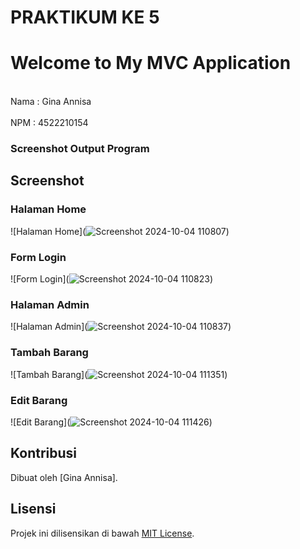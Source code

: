 # PRAKTIKUM KE 5 #
# Welcome to My MVC Application #
<br> Nama : Gina Annisa <br>
<br> NPM : 4522210154 <br>





### Screenshot Output Program 

## Screenshot

### Halaman Home

![Halaman Home](![Screenshot 2024-10-04 110807](https://github.com/user-attachments/assets/ae060d24-d88d-433e-98d5-deeb4044071f))

### Form Login

![Form Login](![Screenshot 2024-10-04 110823](https://github.com/user-attachments/assets/6f06115b-6e81-48d0-83fc-effe4ed43d29))

### Halaman Admin

![Halaman Admin](![Screenshot 2024-10-04 110837](https://github.com/user-attachments/assets/4f6322e8-bc7d-409a-869a-b4a6f773f648))

### Tambah Barang

![Tambah Barang](![Screenshot 2024-10-04 111351](https://github.com/user-attachments/assets/65b6f1a5-4efd-484e-8167-2496ef1e5095))

### Edit Barang

![Edit Barang](![Screenshot 2024-10-04 111426](https://github.com/user-attachments/assets/f2513fbf-9ab8-48d8-854a-3834a72ead98))

## Kontribusi

Dibuat oleh [Gina Annisa].

## Lisensi

Projek ini dilisensikan di bawah [MIT License](LICENSE).
